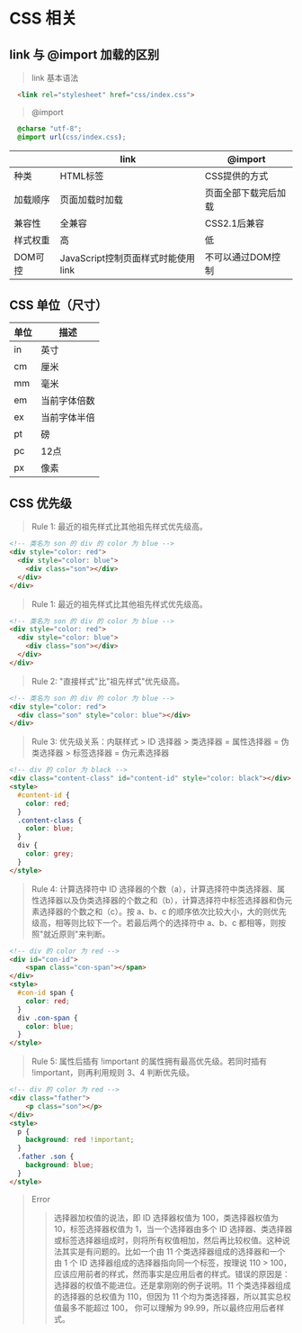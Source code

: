 # CSS 相关

## link 与 @import 加载的区别
>link 基本语法
```HTML
  <link rel="stylesheet" href="css/index.css">
```
>@import
```CSS 基本语法
  @charse "utf-8";
  @import url(css/index.css);
```
| |link | @import |
|-|-| -|
|种类|HTML标签|CSS提供的方式|
|加载顺序|页面加载时加载|页面全部下载完后加载|
|兼容性|全兼容|CSS2.1后兼容|
|样式权重|高|低|
|DOM可控|JavaScript控制页面样式时能使用link|不可以通过DOM控制|

## CSS 单位（尺寸）
| 单位|描述 |
|-|-|
|in|英寸|
|cm|厘米|
|mm|毫米|
|em|当前字体倍数|
|ex|当前字体半倍|
|pt|磅|
|pc|12点|
|px|像素|

## CSS 优先级
>Rule 1: 最近的祖先样式比其他祖先样式优先级高。
```HTML
<!-- 类名为 son 的 div 的 color 为 blue -->
<div style="color: red">
  <div style="color: blue">
    <div class="son"></div>
  </div>
</div>
```
>Rule 1: 最近的祖先样式比其他祖先样式优先级高。
```HTML
<!-- 类名为 son 的 div 的 color 为 blue -->
<div style="color: red">
  <div style="color: blue">
    <div class="son"></div>
  </div>
</div>
```
>Rule 2: "直接样式"比"祖先样式"优先级高。
```HTML
<!-- 类名为 son 的 div 的 color 为 blue -->
<div style="color: red">
  <div class="son" style="color: blue"></div>
</div>
```
>Rule 3: 优先级关系：内联样式 > ID 选择器 > 类选择器 = 属性选择器 = 伪类选择器 > 标签选择器 = 伪元素选择器
```HTML
<!-- div 的 color 为 black -->
<div class="content-class" id="content-id" style="color: black"></div>
<style>
  #content-id {
    color: red;
  }
  .content-class {
    color: blue;
  }
  div {
    color: grey;
  }
</style>
```
>Rule 4: 计算选择符中 ID 选择器的个数（a），计算选择符中类选择器、属性选择器以及伪类选择器的个数之和（b），计算选择符中标签选择器和伪元素选择器的个数之和（c）。按 a、b、c 的顺序依次比较大小，大的则优先级高，相等则比较下一个。若最后两个的选择符中 a、b、c 都相等，则按照"就近原则"来判断。
```HTML
<!-- div 的 color 为 red -->
<div id="con-id">
    <span class="con-span"></span>
</div>
<style>
  #con-id span {
    color: red;
  }
  div .con-span {
    color: blue;
  }
</style>
```
>Rule 5: 属性后插有 !important 的属性拥有最高优先级。若同时插有 !important，则再利用规则 3、4 判断优先级。
```HTML
<!-- div 的 color 为 red -->
<div class="father">
    <p class="son"></p>
</div>
<style>
  p {
    background: red !important;
  }
  .father .son {
    background: blue;
  }
</style>
```
>Error
>>选择器加权值的说法，即 ID 选择器权值为 100，类选择器权值为 10，标签选择器权值为 1，当一个选择器由多个 ID 选择器、类选择器或标签选择器组成时，则将所有权值相加，然后再比较权值。这种说法其实是有问题的。比如一个由 11 个类选择器组成的选择器和一个由 1 个 ID 选择器组成的选择器指向同一个标签，按理说 110 > 100，应该应用前者的样式，然而事实是应用后者的样式。错误的原因是：选择器的权值不能进位。还是拿刚刚的例子说明。11 个类选择器组成的选择器的总权值为 110，但因为 11 个均为类选择器，所以其实总权值最多不能超过 100， 你可以理解为 99.99，所以最终应用后者样式。